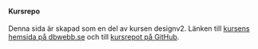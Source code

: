 #### Kursrepo

Denna sida är skapad som en del av kursen designv2. Länken till [kursens hemsida på dbwebb.se](https://dbwebb.se/kurser/design-v2) och till [kursrepot på GitHub](https://github.com/dbwebb-se/design).
